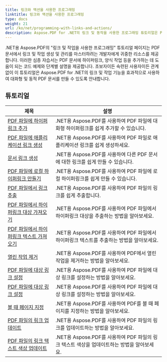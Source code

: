 ```yaml
---
title: 링크와 액션을 사용한 프로그래밍
linktitle: 링크와 액션을 사용한 프로그래밍
type: docs
weight: 21
url: /ko/net/programming-with-links-and-actions/
description: Aspose.PDF for .NET의 링크 및 동작을 사용한 프로그래밍 튜토리얼은 PDF 문서에서 대화형 링크 생성 및 관리를 마스터하기 위한 포괄적인 리소스입니다.
---
```

.NET용 Aspose.PDF의 "링크 및 작업을 사용한 프로그래밍" 튜토리얼 페이지는 PDF 문서에서 링크 및 작업 생성 및 관리를 마스터하려는 개발자에게 귀중한 리소스를 제공합니다. 이러한 심층 자습서는 PDF 문서에 하이퍼링크, 양식 작업 등을 추가하는 데 도움이 되는 코드 예제와 단계별 설명을 제공합니다. 초보자이든 숙련된 사용자이든 관계없이 이 튜토리얼은 Aspose.PDF for .NET의 링크 및 작업 기능을 효과적으로 사용하여 대화형 및 동적 PDF 문서를 만들 수 있도록 안내합니다.

## 튜토리얼
| 제목 | 설명 |
| --- | --- | 
| [PDF 파일에 하이퍼링크 추가](./add-hyperlink/) | .NET용 Aspose.PDF를 사용하여 PDF 파일에 대화형 하이퍼링크를 쉽게 추가할 수 있습니다. |  
| [PDF 파일에 애플리케이션 링크 생성](./create-application-link/) | .NET용 Aspose.PDF를 사용하여 PDF 파일로 애플리케이션 링크를 쉽게 생성하세요. |  
| [문서 링크 생성](./create-document-link/) | .NET용 Aspose.PDF를 사용하여 다른 PDF 문서에 대한 링크를 쉽게 만들 수 있습니다. |  
| [PDF 파일에 로컬 하이퍼링크 만들기](./create-local-hyperlink/) | .NET용 Aspose.PDF를 사용하여 PDF 파일에 로컬 하이퍼링크를 쉽게 만들 수 있습니다. |  
| [PDF 파일에서 링크 추출](./extract-links/) | .NET용 Aspose.PDF를 사용하여 PDF 파일의 링크를 쉽게 추출합니다. |  
| [PDF 파일에서 하이퍼링크 대상 가져오기](./get-hyperlink-destinations/) | .NET용 Aspose.PDF를 사용하여 PDF 파일에서 하이퍼링크 대상을 추출하는 방법을 알아보세요. |  
| [PDF 파일에서 하이퍼링크 텍스트 가져오기](./get-hyperlink-text/) | .NET용 Aspose.PDF를 사용하여 PDF 파일에서 하이퍼링크 텍스트를 추출하는 방법을 알아보세요. |  
| [열린 작업 제거](./remove-open-action/) | .NET용 Aspose.PDF를 사용하여 PDF에서 열린 작업을 제거하는 방법을 알아보세요. |  
| [PDF 파일에 대상 링크 설정](./set-destination-link/) | .NET용 Aspose.PDF를 사용하여 PDF 파일에 대상 링크를 설정하는 방법을 알아보세요. |  
| [PDF 파일에 대상 링크 설정](./set-target-link/) | .NET용 Aspose.PDF를 사용하여 PDF 파일에 대상 링크를 설정하는 방법을 알아보세요. |  
| [볼 때 페이지 지정](./specify-page-when-viewing/) | .NET용 Aspose.PDF를 사용하여 PDF를 볼 때 페이지를 지정하는 방법을 알아보세요. |  
| [PDF 파일의 링크 업데이트](./update-links/) | .NET용 Aspose.PDF를 사용하여 PDF 파일의 링크를 업데이트하는 방법을 알아보세요. |  
| [PDF 파일의 링크 텍스트 색상 업데이트](./update-link-text-color/) | .NET용 Aspose.PDF를 사용하여 PDF 파일의 링크 텍스트 색상을 업데이트하는 방법을 알아보세요. |  